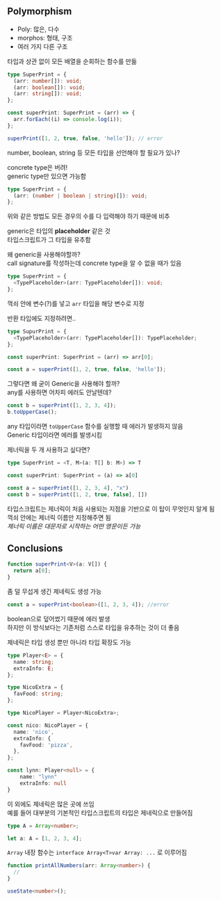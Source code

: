 ## Polymorphism

- Poly: 많은, 다수
- morphos: 형태, 구조
- 여러 가지 다른 구조

타입과 상관 없이 모든 배열을 순회하는 함수를 만듦

```ts
type SuperPrint = {
  (arr: number[]): void;
  (arr: boolean[]): void;
  (arr: string[]): void;
};

const superPrint: SuperPrint = (arr) => {
  arr.forEach((i) => console.log(i));
};

superPrint([1, 2, true, false, 'hello']); // error
```

number, boolean, string 등 모든 타입을 선언해야 할 필요가 있나?

concrete type은 버려!  
generic type만 있으면 가능함

```ts
type SuperPrint = {
  (arr: (number | boolean | string)[]): void;
};
```

위와 같은 방법도 모든 경우의 수를 다 입력해야 하기 때문에 비추

generic은 타입의 **placeholder** 같은 것  
타입스크립트가 그 타입을 유추함

왜 generic을 사용해야할까?  
call signature를 작성하는데 concrete type을 알 수 없을 때가 있음

```ts
type SuperPrint = {
  <TypePlaceholder>(arr: TypePlaceholder[]): void;
};
```

꺽쇠 안에 변수(?)를 넣고 `arr` 타입을 해당 변수로 지정

반환 타입에도 지정하려면..

```ts
type SupurPrint = {
  <TypePlaceholder>(arr: TypePlaceholder[]): TypePlaceholder;
};

const superPrint: SuperPrint = (arr) => arr[0];

const a = superPrint([1, 2, true, false, 'hello']);
```

그렇다면 왜 굳이 Generic을 사용해야 할까?  
any를 사용하면 어차피 에러도 안날텐데?

```ts
const b = superPrint([1, 2, 3, 4]);
b.toUpperCase();
```

any 타입이라면 `toUpperCase` 함수를 실행할 때 에러가 발생하지 않음  
Generic 타입이라면 에러를 발생시킴

제너릭을 두 개 사용하고 싶다면?

```ts
type SuperPrint = <T, M>(a: T[] b: M>) => T

const superPrint: SuperPrint = (a) => a[0]

const a = superPrint([1, 2, 3, 4], "x")
const b = superPrint([1, 2, true, false], [])
```

타입스크립트는 제너릭이 처음 사용되는 지점을 기반으로 이 탑이 무엇인지 알게 됨  
꺽쇠 안에는 제너릭 이름만 지정해주면 됨  
_제너릭 이름은 대문자로 시작하는 어떤 영문이든 가능_

## Conclusions

```ts
function superPrint<V>(a: V[]) {
  return a[0];
}
```

좀 덜 무섭게 생긴 제네릭도 생성 가능

```ts
const a = superPrint<boolean>([1, 2, 3, 4]); //error
```

boolean으로 덮어썼기 때문에 에러 발생  
하지만 이 방식보다는 기존처럼 스스로 타입을 유추하는 것이 더 좋음

제네릭은 타입 생성 뿐만 아니라 타입 확장도 가능

```ts
type Player<E> = {
  name: string;
  extraInfo: E;
};

type NicoExtra = {
  favFood: string;
};

type NicoPlayer = Player<NicoExtra>;

const nico: NicoPlayer = {
  name: 'nico',
  extraInfo: {
    favFood: 'pizza',
  },
};

const lynn: Player<null> = {
    name: "lynn"
    extraInfo: null
}
```

이 외에도 제네릭은 많은 곳에 쓰임  
예를 들어 대부분의 기본적인 타입스크립트의 타입은 제네릭으로 만들어짐

```ts
type A = Array<number>;

let a: A = [1, 2, 3, 4];
```

`Array` 내장 함수는 `interface Array<T>var Array: ...` 로 이루어짐

```ts
function printAllNumbers(arr: Array<number>) {
  //
}

useState<number>();
```
